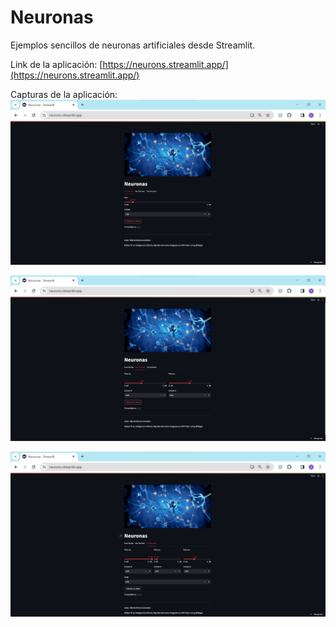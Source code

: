 # Neuronas
Ejemplos sencillos de neuronas artificiales desde Streamlit.

Link de la aplicación:
[https://neurons.streamlit.app/](https://neurons.streamlit.app/)

Capturas de la aplicación:
![](https://github.com/albertomorenogonzalez/neurons/blob/main/readme%20media/one_entry.png)

![](https://github.com/albertomorenogonzalez/neurons/blob/main/readme%20media/two_entries.png)

![](https://github.com/albertomorenogonzalez/neurons/blob/main/readme%20media/three_entries.png)
